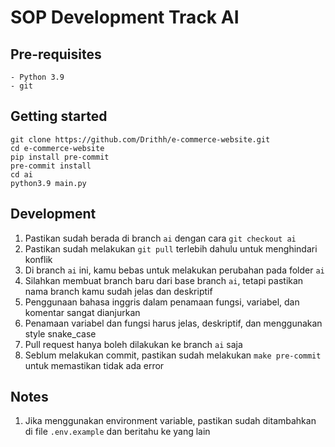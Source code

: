 # SOP Development Track AI

## Pre-requisites

```
- Python 3.9
- git
```

## Getting started

```
git clone https://github.com/Drithh/e-commerce-website.git
cd e-commerce-website
pip install pre-commit
pre-commit install
cd ai
python3.9 main.py
```

## Development

1. Pastikan sudah berada di branch `ai` dengan cara `git checkout ai`
2. Pastikan sudah melakukan `git pull` terlebih dahulu untuk menghindari konflik
3. Di branch `ai` ini, kamu bebas untuk melakukan perubahan pada folder `ai`
4. Silahkan membuat branch baru dari base branch `ai`, tetapi pastikan nama branch kamu sudah jelas dan deskriptif
5. Penggunaan bahasa inggris dalam penamaan fungsi, variabel, dan komentar sangat dianjurkan
6. Penamaan variabel dan fungsi harus jelas, deskriptif, dan menggunakan style snake_case
7. Pull request hanya boleh dilakukan ke branch `ai` saja
8. Seblum melakukan commit, pastikan sudah melakukan `make pre-commit` untuk memastikan tidak ada error

## Notes

1. Jika menggunakan environment variable, pastikan sudah ditambahkan di file `.env.example` dan beritahu ke yang lain
